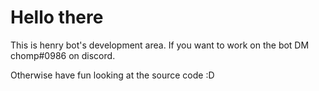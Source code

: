 # Hello there

This is henry bot's development area.
If you want to work on the bot DM chomp#0986 on discord.

Otherwise have fun looking at the source code :D
